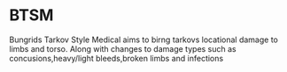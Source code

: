 # BTSM
Bungrids Tarkov Style Medical aims to birng tarkovs locational damage to limbs and torso. Along with changes to damage types such as concusions,heavy/light bleeds,broken limbs and infections
